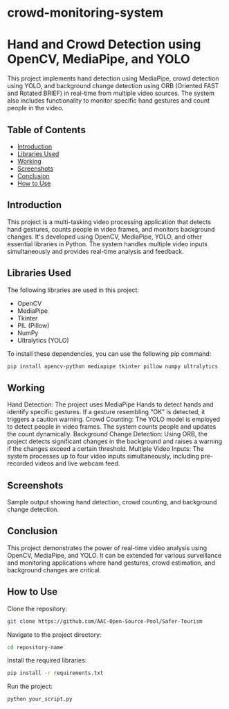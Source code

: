 # crowd-monitoring-system
# Hand and Crowd Detection using OpenCV, MediaPipe, and YOLO

This project implements hand detection using MediaPipe, crowd detection using YOLO, and background change detection using ORB (Oriented FAST and Rotated BRIEF) in real-time from multiple video sources. The system also includes functionality to monitor specific hand gestures and count people in the video.

## Table of Contents
- [Introduction](#introduction)
- [Libraries Used](#libraries-used)
- [Working](#working)
- [Screenshots](#screenshots)
- [Conclusion](#conclusion)
- [How to Use](#how-to-use)

## Introduction
This project is a multi-tasking video processing application that detects hand gestures, counts people in video frames, and monitors background changes. It's developed using OpenCV, MediaPipe, YOLO, and other essential libraries in Python. The system handles multiple video inputs simultaneously and provides real-time analysis and feedback.

## Libraries Used
The following libraries are used in this project:
- OpenCV
- MediaPipe
- Tkinter
- PIL (Pillow)
- NumPy
- Ultralytics (YOLO)

To install these dependencies, you can use the following pip command:
```bash
pip install opencv-python mediapipe tkinter pillow numpy ultralytics
```

## Working
Hand Detection: The project uses MediaPipe Hands to detect hands and identify specific gestures. If a gesture resembling "OK" is detected, it triggers a caution warning.
Crowd Counting: The YOLO model is employed to detect people in video frames. The system counts people and updates the count dynamically.
Background Change Detection: Using ORB, the project detects significant changes in the background and raises a warning if the changes exceed a certain threshold.
Multiple Video Inputs: The system processes up to four video inputs simultaneously, including pre-recorded videos and live webcam feed.


## Screenshots
Sample output showing hand detection, crowd counting, and background change detection.

## Conclusion
This project demonstrates the power of real-time video analysis using OpenCV, MediaPipe, and YOLO. It can be extended for various surveillance and monitoring applications where hand gestures, crowd estimation, and background changes are critical.

## How to Use
Clone the repository:

```bash
git clone https://github.com/AAC-Open-Source-Pool/Safer-Tourism
```
Navigate to the project directory:
```bash
cd repository-name
```
Install the required libraries:
```bash
pip install -r requirements.txt
```

Run the project:
```bash
python your_script.py
```
